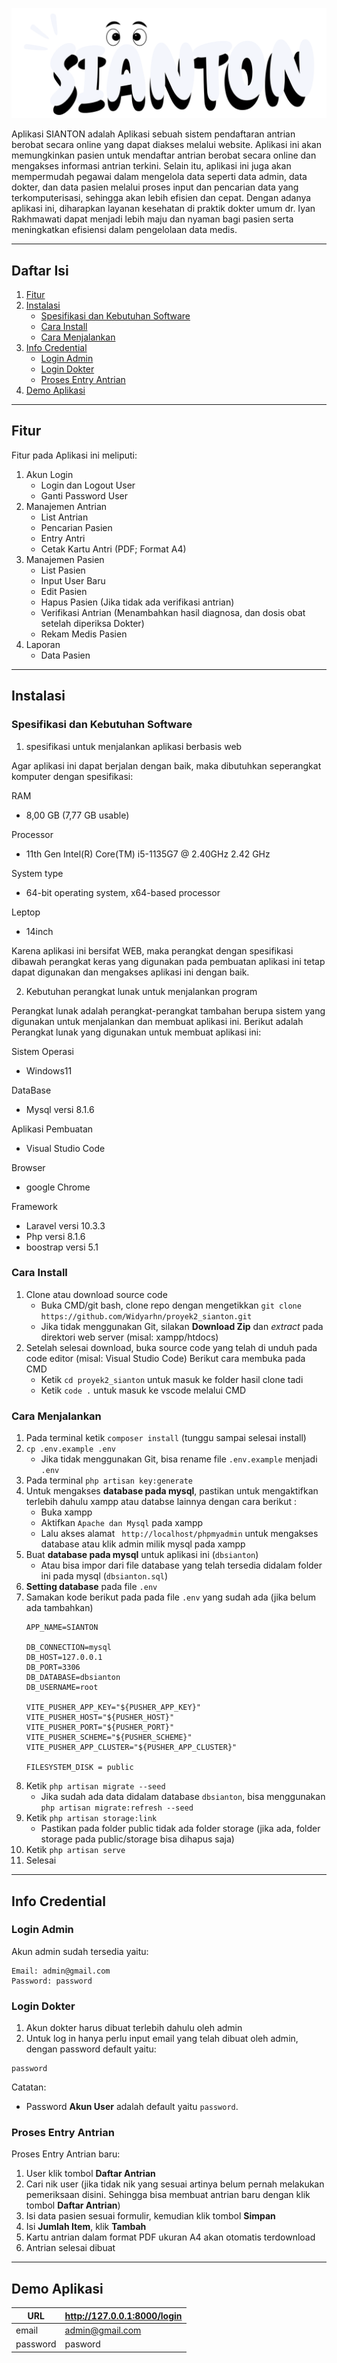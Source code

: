 ![Aplikasi SIANTON](public/admin/assets/img/logo_sianton.png "Aplikasi SIANTON")

Aplikasi SIANTON adalah Aplikasi sebuah sistem pendaftaran antrian berobat secara online yang dapat diakses melalui website. Aplikasi ini akan memungkinkan pasien untuk mendaftar antrian berobat secara online dan mengakses informasi antrian terkini. Selain itu, aplikasi ini juga akan mempermudah pegawai dalam mengelola data seperti data admin, data dokter, dan data pasien melalui proses input dan pencarian data yang terkomputerisasi, sehingga akan lebih efisien dan cepat. Dengan adanya aplikasi ini, diharapkan layanan kesehatan di praktik dokter umum dr. Iyan Rakhmawati dapat menjadi lebih maju dan nyaman bagi pasien serta meningkatkan efisiensi dalam pengelolaan data medis.

<hr>

## Daftar Isi
1. [Fitur](#fitur)
3. [Instalasi](#instalasi)
    - [Spesifikasi dan Kebutuhan Software](#spesifikasi-dan-kebutuhan-software)
    - [Cara Install](#cara-install)
    - [Cara Menjalankan](#cara-menjalankan)
4. [Info Credential](#info-credential)
    - [Login Admin](#login-admin)
    - [Login Dokter](#login-dokter)
    - [Proses Entry Antrian](#proses-entry-antrian)
5. [Demo Aplikasi](#demo-aplikasi)

<hr>

## Fitur

Fitur pada Aplikasi ini meliputi:

1. Akun Login
    - Login dan Logout User
    - Ganti Password User
2. Manajemen Antrian
    - List Antrian
    - Pencarian Pasien
    - Entry Antri
    - Cetak Kartu Antri (PDF; Format A4)
3. Manajemen Pasien
    - List Pasien
    - Input User Baru
    - Edit Pasien
    - Hapus Pasien (Jika tidak ada verifikasi antrian)
    - Verifikasi Antrian (Menambahkan hasil diagnosa, dan dosis obat setelah diperiksa Dokter)
    - Rekam Medis Pasien
4. Laporan
    - Data Pasien

<hr>

## Instalasi

### Spesifikasi dan Kebutuhan Software

1. spesifikasi untuk menjalankan aplikasi berbasis web

Agar aplikasi ini dapat berjalan dengan baik, maka dibutuhkan seperangkat komputer dengan spesifikasi:
 
RAM 
 - 8,00 GB (7,77 GB usable)

Processor
 - 11th Gen Intel(R) Core(TM) i5-1135G7 @ 2.40GHz   2.42 GHz

System type 
 - 64-bit operating system, x64-based processor

Leptop 
 - 14inch

Karena aplikasi ini bersifat WEB, maka perangkat dengan spesifikasi dibawah perangkat keras yang digunakan pada pembuatan aplikasi ini tetap dapat digunakan dan mengakses aplikasi ini dengan baik.

2. Kebutuhan perangkat lunak untuk menjalankan program

Perangkat lunak adalah perangkat-perangkat tambahan berupa sistem yang digunakan untuk menjalankan dan membuat aplikasi ini. Berikut adalah Perangkat lunak yang digunakan untuk membuat aplikasi ini:

Sistem Operasi
 - Windows11

DataBase
 - Mysql versi 8.1.6

Aplikasi Pembuatan
 - Visual Studio Code

Browser
 - google Chrome

Framework
 - Laravel versi 10.3.3
 - Php versi 8.1.6
 - boostrap versi 5.1


### Cara Install

1. Clone atau download source code
    - Buka CMD/git bash, clone repo dengan mengetikkan `git clone https://github.com/Widyarhn/proyek2_sianton.git`
    - Jika tidak menggunakan Git, silakan **Download Zip** dan *extract* pada direktori web server (misal: xampp/htdocs)
2. Setelah selesai download, buka source code yang telah di unduh pada code editor (misal: Visual Studio Code) Berikut cara membuka pada CMD
    - Ketik `cd proyek2_sianton` untuk masuk ke folder hasil clone tadi
    - Ketik `code .` untuk masuk ke vscode melalui CMD

### Cara Menjalankan

1. Pada terminal ketik `composer install` (tunggu sampai selesai install)
2. `cp .env.example .env`
    - Jika tidak menggunakan Git, bisa rename file `.env.example` menjadi `.env`
3. Pada terminal `php artisan key:generate`
4. Untuk mengakses **database pada mysql**, pastikan untuk mengaktifkan terlebih dahulu xampp atau databse lainnya dengan cara berikut :
    - Buka xampp
    - Aktifkan `Apache dan Mysql` pada xampp
    - Lalu akses alamat ` http://localhost/phpmyadmin` untuk mengakses database atau klik admin milik mysql pada xampp
5. Buat **database pada mysql** untuk aplikasi ini (`dbsianton`)
     - Atau bisa impor dari file database yang telah tersedia didalam folder ini pada mysql (`dbsianton.sql`)
6. **Setting database** pada file `.env`
7. Samakan kode berikut pada pada file `.env` yang sudah ada (jika belum ada tambahkan)
    ```
    APP_NAME=SIANTON

    DB_CONNECTION=mysql
    DB_HOST=127.0.0.1
    DB_PORT=3306
    DB_DATABASE=dbsianton
    DB_USERNAME=root
    
    VITE_PUSHER_APP_KEY="${PUSHER_APP_KEY}"
    VITE_PUSHER_HOST="${PUSHER_HOST}"
    VITE_PUSHER_PORT="${PUSHER_PORT}"
    VITE_PUSHER_SCHEME="${PUSHER_SCHEME}"
    VITE_PUSHER_APP_CLUSTER="${PUSHER_APP_CLUSTER}"

    FILESYSTEM_DISK = public
    ```
8. Ketik `php artisan migrate --seed`
    - Jika sudah ada data didalam database `dbsianton`, bisa menggunakan `php artisan migrate:refresh --seed`
9. Ketik `php artisan storage:link`
    - Pastikan pada folder public tidak ada folder storage (jika ada, folder storage pada public/storage bisa dihapus saja)
10. Ketik `php artisan serve`
11. Selesai

<hr>

## Info Credential

### Login Admin

Akun admin sudah tersedia yaitu:
```
Email: admin@gmail.com
Password: password
```

### Login Dokter

1. Akun dokter harus dibuat terlebih dahulu oleh admin
2. Untuk log in hanya perlu input email yang telah dibuat oleh admin, dengan password default yaitu:
```
password
```

Catatan:
- Password **Akun User** adalah default yaitu `password`.


### Proses Entry Antrian

Proses Entry Antrian baru:

1. User klik tombol **Daftar Antrian**
3. Cari nik user (jika tidak nik yang sesuai artinya belum pernah melakukan pemeriksaan disini. Sehingga bisa membuat antrian baru dengan klik tombol **Daftar Antrian**)
4. Isi data pasien sesuai formulir, kemudian klik tombol **Simpan**
5. Isi **Jumlah Item**, klik **Tambah**
6. Kartu antrian dalam format PDF ukuran A4 akan otomatis terdownload
7. Antrian selesai dibuat

<hr>

## Demo Aplikasi

| URL | http://127.0.0.1:8000/login |
| --- | --- |
| email | admin@gmail.com |
| password | pasword |
